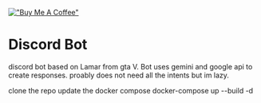 [!["Buy Me A Coffee"](https://www.buymeacoffee.com/assets/img/custom_images/orange_img.png)](https://buymeacoffee.com/hackatoa)

# Discord Bot
discord bot based on Lamar from gta V. Bot uses gemini and google api to create responses.
proably does not need all the intents but im lazy.

clone the repo
update the docker compose
docker-compose up --build -d
